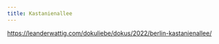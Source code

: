 ```yaml
---
title: Kastanienallee
---
```


https://leanderwattig.com/dokuliebe/dokus/2022/berlin-kastanienallee/